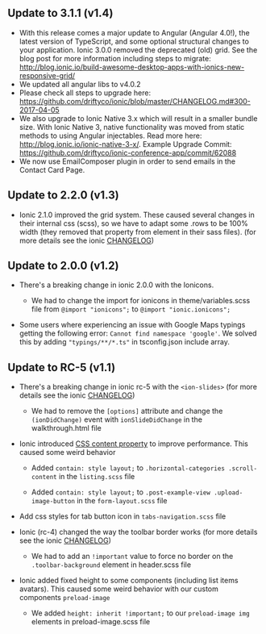 ## Update to 3.1.1 (v1.4)
- With this release comes a major update to Angular (Angular 4.0!), the latest version of TypeScript, and some optional structural changes to your application. Ionic 3.0.0 removed the deprecated (old) grid. See the blog post for more information including steps to migrate: http://blog.ionic.io/build-awesome-desktop-apps-with-ionics-new-responsive-grid/
- We updated all angular libs to v4.0.2
- Please check all steps to upgrade here: https://github.com/driftyco/ionic/blob/master/CHANGELOG.md#300-2017-04-05
- We also upgrade to Ionic Native 3.x which will result in a smaller bundle size. With Ionic Native 3, native functionality was moved from static methods to using Angular injectables.
Read more here: http://blog.ionic.io/ionic-native-3-x/.
Example Upgrade Commit: https://github.com/driftyco/ionic-conference-app/commit/62088
- We now use EmailComposer plugin in order to send emails in the Contact Card Page.


## Update to 2.2.0 (v1.3)
- Ionic 2.1.0 improved the grid system. These caused several changes in their internal css (scss), so we have to adapt some .rows to be 100% width (they removed that property from <ion-row> element in their sass files). (for more details see the ionic [CHANGELOG](https://github.com/driftyco/ionic/blob/master/CHANGELOG.md#features-1))

## Update to 2.0.0 (v1.2)
- There's a breaking change in ionic 2.0.0 with the Ionicons.
	- We had to change the import for ionicons in theme/variables.scss file from `@import "ionicons";` to `@import "ionic.ionicons";`


- Some users where experiencing an issue with Google Maps typings getting the following error: `Cannot find namespace 'google'`. We solved this by adding `"typings/**/*.ts"` in tsconfig.json include array.



## Update to RC-5 (v1.1)
- There's a breaking change in ionic rc-5 with the `<ion-slides>` (for more details see the ionic [CHANGELOG](https://github.com/driftyco/ionic/blob/master/CHANGELOG.md#slides))

	- We had to remove the `[options]` attribute and change the `(ionDidChange)` event with `ionSlideDidChange` in the walkthrough.html file

- Ionic introduced [CSS content property](https://developer.mozilla.org/en-US/docs/Web/CSS/contain) to improve performance. This caused some weird behavior

	- Added `contain: style layout;` to `.horizontal-categories .scroll-content` in the `listing.scss` file

	- Added `contain: style layout;` to `.post-example-view .upload-image-button` in the `form-layout.scss` file

- Add css styles for tab button icon in `tabs-navigation.scss` file

- Ionic (rc-4) changed the way the toolbar border works (for more details see the ionic [CHANGELOG](https://github.com/driftyco/ionic/blob/master/CHANGELOG.md#toolbar))

	- We had to add an `!important` value to force no border on the `.toolbar-background` element in header.scss file

- Ionic added fixed height to some components (including list items avatars). This caused some weird behavior with our custom components `preload-image`

	- We added `height: inherit !important;` to our `preload-image img` elements in preload-image.scss file
